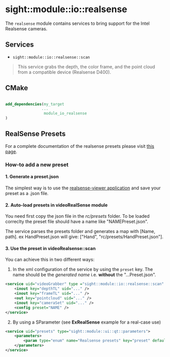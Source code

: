 # sight::module::io::realsense

The `realsense` module contains services to bring support for the Intel Realsense cameras.

## Services

- `sight::module::io::realsense::scan`

> This service grabs the depth, the color frame, and the point cloud from a compatible device (Realsense D400).


## CMake

```cmake

add_dependencies(my_target
                ...
                 module_io_realsense
)
```

## RealSense Presets

For a complete documentation of the realsense presets please visit [this page](https://github.com/IntelRealSense/librealsense/wiki/D400-Series-Visual-Presets).

### How-to add a new preset

#### 1. Generate a preset.json

The simplest way is to use the [realsense-viewer application](https://github.com/IntelRealSense/librealsense/tree/master/tools/realsense-viewer) and save your preset as a .json file.


#### 2. Auto-load presets in videoRealSense module

You need first copy the json file in the _rc/presets_ folder.
To be loaded correclty the preset file should have a name like "NAMEPreset.json".

The service parses the presets folder and generates a map with [Name, path].
ex HandPreset.json will give: ["Hand", "rc/presets/HandPreset.json"].

#### 3. Use the preset in videoRealsense::scan

You can achieve this in two different ways:

1. In the xml configuration of the service by using the `preset` key. The name should be the _generated name_ i.e. **without** the "...Preset.json".

```xml
<service uid="videoGrabber" type ="sight::module::io::realsense::scan" auto_connect="no">
    <inout key="depthTL" uid="..." />
    <inout key="frameTL" uid="..." />
    <out key="pointcloud" uid="..." />
    <inout key="cameraSet" uid="..." />
    <config preset="NAME" />
</service>
   ```


2. By using a SParameter (see **ExRealSense** example for a real-case use)

```xml
<service uid="presets" type="sight::module::ui::qt::parameters">
    <parameters>
        <param type="enum" name="Realsense presets" key="preset" defaultValue="Default" values="Default,HighResHighAccuracy, HighResHighDensity,HighResMidDensity,MidResHighAccuracy, MidResHighDensity,MidResMidDensity,LowResHighAccuracy, LowResHighDensity,LowResMidDensity,Hand,ShortRange,BodyScan,RemoveIR" />
    </parameters>
</service>
```





